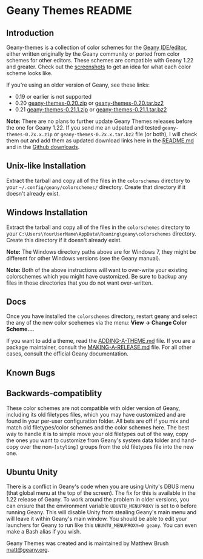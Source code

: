 Geany Themes README
===================

Introduction
------------

Geany-themes is a collection of color schemes for the
[Geany IDE/editor][geany], either written originally by the Geany community
or ported from color schemes for other editors. These schemes are compatible
with Geany 1.22 and greater. Check out the [screenshots][scrn] to get an
idea for what each color scheme looks like.

If you're using an older version of Geany, see these links:

* 0.19 or earlier is not supported
* 0.20 [geany-themes-0.20.zip][020zip] or [geany-themes-0.20.tar.bz2][020tar]
* 0.21 [geany-themes-0.21.1.zip][021zip] or [geany-themes-0.21.1.tar.bz2][021tar]

**Note:** There are no plans to further update Geany Themes releases before
the one for Geany 1.22. If you send me an udpated and tested
`geany-themes-0.2x.x.zip` or `geany-themes-0.2x.x.tar.bz2` file (or both),
I will check them out and add them as updated download links here in the
[README.md][readme] and in the [Github downloads][ghdl].

Unix-like Installation
----------------------

Extract the tarball and copy all of the files in the `colorschemes` directory
to your `~/.config/geany/colorschemes/` directory. Create that directory if it
doesn't already exist.

Windows Installation
--------------------

Extract the tarball and copy all of the files in the `colorschemes` directory
to your `C:\Users\YourUserName\AppData\Roaming\geany\colorschemes` directory.
Create this directory if it doesn't already exist.

**Note:** The Windows directory paths above are for Windows 7, they might be
different for other Windows versions (see the Geany manual).

**Note:** Both of the above instructions will want to over-write your existing
colorschemes which you might have customized. Be sure to backup any files in
those directories that you do not want over-written.

Docs
----

Once you have installed the `colorschemes` directory,
restart geany and select the any of the new color scehemes via the menu:
**View -> Change Color Scheme...**.

If you want to add a theme, read the [ADDING-A-THEME.md][add-theme] file. If you
are a package maintainer, consult the [MAKING-A-RELEASE.md][make-release] file. For
all other cases, consult the official Geany documentation.

Known Bugs
----------

## Backwards-compatiblity

These color schemes are not compatible with older version of Geany, including
its old filetypes files, which you may have customized and are found in
your per-user configuration folder. All bets are off if you mix and match
old filetypes/color schemes and the color schemes here. The best way to
handle it is to simple move your old filetypes out of the way, copy the ones
you want to customize from Geany's system data folder and hand-copy over the
non-`[styling]` groups from the old filetypes file into the new one.

## Ubuntu Unity

There is a conflict in Geany's code when you are using Unity's DBUS menu (that
global menu at the top of the screen). The fix for this is available in the
1.22 release of Geany. To work around the problem in older versions, you can
ensure that the environment variable `UBUNTU_MENUPROXY` is set to `0` before
running Geany. This will disable Unity from stealing Geany's main menu and
will leave it within Geany's main window. You should be able to edit your
launchers for Geany to run like this `UBUNTU_MENUPROXY=0 geany`. You can even
make a Bash alias if you wish.

Geany Themes was created and is maintained by Matthew Brush <matt@geany.org>.

[geany]: http://www.geany.org
[readme]: https://github.com/codebrainz/geany-themes/blob/master/README.md
[ghdl]: https://github.com/codebrainz/geany-themes/downloads
[scrn]: https://github.com/codebrainz/geany-themes/tree/master/screenshots
[020zip]: https://github.com/downloads/codebrainz/geany-themes/geany-themes-0.20.zip
[020tar]: https://github.com/downloads/codebrainz/geany-themes/geany-themes-0.20.tar.bz2
[021zip]: https://github.com/downloads/codebrainz/geany-themes/geany-themes-0.21.1.zip
[021tar]: https://github.com/downloads/codebrainz/geany-themes/geany-themes-0.21.1.tar.bz2
[add-theme]: https://github.com/geany/geany-themes/blob/master/ADDING-A-THEME.md
[make-release]: https://github.com/geany/geany-themes/blob/master/MAKING-A-RELEASE.md

